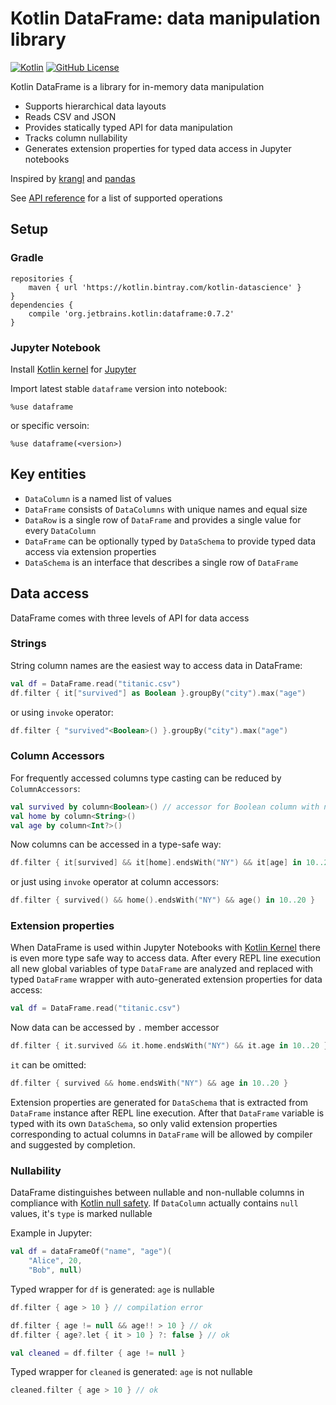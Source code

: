 # Kotlin DataFrame: data manipulation library
[![Kotlin](https://img.shields.io/badge/kotlin-1.4.20-blue.svg?logo=kotlin)](http://kotlinlang.org)
[![GitHub License](https://img.shields.io/badge/license-Apache%20License%202.0-blue.svg?style=flat)](http://www.apache.org/licenses/LICENSE-2.0)

Kotlin DataFrame is a library for in-memory data manipulation
* Supports hierarchical data layouts
* Reads CSV and JSON
* Provides statically typed API for data manipulation
* Tracks column nullability 
* Generates extension properties for typed data access in Jupyter notebooks

Inspired by [krangl](https://github.com/holgerbrandl/krangl) and [pandas](https://pandas.pydata.org/)

See [API reference](docs/reference.md) for a list of  supported operations 

## Setup

### Gradle
```
repositories {
    maven { url 'https://kotlin.bintray.com/kotlin-datascience' }
}
dependencies {
    compile 'org.jetbrains.kotlin:dataframe:0.7.2'
}
```
### Jupyter Notebook

Install [Kotlin kernel](https://github.com/Kotlin/kotlin-jupyter) for [Jupyter](#https://jupyter.org/)

Import latest stable `dataframe` version into notebook: 
```
%use dataframe
```
or specific versoin:
```
%use dataframe(<version>)
```
## Key entities
* `DataColumn` is a named list of values
* `DataFrame` consists of `DataColumns` with unique names and equal size
* `DataRow` is a single row of `DataFrame` and provides a single value for every `DataColumn`
* `DataFrame` can be optionally typed by `DataSchema` to provide typed data access via extension properties  
* `DataSchema` is an interface that describes a single row of `DataFrame`

## Data access

DataFrame comes with three levels of API for data access

### Strings

String column names are the easiest way to access data in DataFrame: 
```kotlin
val df = DataFrame.read("titanic.csv")
df.filter { it["survived"] as Boolean }.groupBy("city").max("age")
```
or using `invoke` operator:
```kotlin
df.filter { "survived"<Boolean>() }.groupBy("city").max("age")
```
### Column Accessors
For frequently accessed columns type casting can be reduced by `ColumnAccessors`:
```kotlin
val survived by column<Boolean>() // accessor for Boolean column with name 'survived'
val home by column<String>()
val age by column<Int?>()
```
Now columns can be accessed in a type-safe way:
```kotlin
df.filter { it[survived] && it[home].endsWith("NY") && it[age] in 10..20 }
```
or just using `invoke` operator at column accessors:
```kotlin
df.filter { survived() && home().endsWith("NY") && age() in 10..20 }
```
### Extension properties
When DataFrame is used within Jupyter Notebooks with [Kotlin Kernel](https://github.com/Kotlin/kotlin-jupyter) there is even more type safe way to access data. 
After every REPL line execution all new global variables of type `DataFrame` are analyzed and replaced with typed `DataFrame` wrapper with auto-generated extension properties 
for data access:
```kotlin
val df = DataFrame.read("titanic.csv")
```
Now data can be accessed by `.` member accessor
```kotlin
df.filter { it.survived && it.home.endsWith("NY") && it.age in 10..20 }
```
`it` can be omitted:    
```kotlin
df.filter { survived && home.endsWith("NY") && age in 10..20 }
```
Extension properties are generated for `DataSchema` that is extracted from `DataFrame` instance after REPL line execution.
After that `DataFrame` variable is typed with its own `DataSchema`, so only valid extension properties corresponding 
to actual columns in `DataFrame` will be allowed by compiler and suggested by completion.
### Nullability
DataFrame distinguishes between nullable and non-nullable columns in compliance with [Kotlin null safety](https://kotlinlang.org/docs/null-safety.html).
If `DataColumn` actually contains `null` values, it's `type` is marked nullable

Example in Jupyter: 
```kotlin
val df = dataFrameOf("name", "age")(
    "Alice", 20,
    "Bob", null)
```
Typed wrapper for `df`  is generated: `age` is nullable
```kotlin
df.filter { age > 10 } // compilation error
```
```kotlin
df.filter { age != null && age!! > 10 } // ok
df.filter { age?.let { it > 10 } ?: false } // ok
```
```kotlin
val cleaned = df.filter { age != null }
```
Typed wrapper for `cleaned` is generated: `age` is not nullable
```kotlin
cleaned.filter { age > 10 } // ok
```
